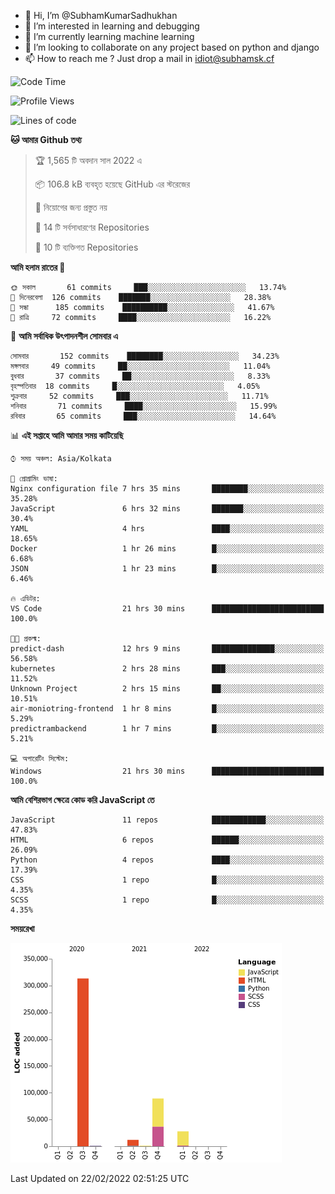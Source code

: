 - 👋 Hi, I’m @SubhamKumarSadhukhan
- 👀 I’m interested in learning and debugging
- 🌱 I’m currently learning machine learning
- 💞️ I’m looking to collaborate on any project based on python and django
- 📫 How to reach me ?
      Just drop a mail in idiot@subhamsk.cf

<!---
SubhamKumarSadhukhan/SubhamKumarSadhukhan is a ✨ special ✨ repository because its `README.md` (this file) appears on your GitHub profile.
You can click the Preview link to take a look at your changes.
--->


<!--START_SECTION:waka-->
![Code Time](http://img.shields.io/badge/Code%20Time-197%20hrs%203%20mins-blue)

![Profile Views](http://img.shields.io/badge/%E0%A6%AA%E0%A7%8D%E0%A6%B0%E0%A7%8B%E0%A6%AB%E0%A6%BE%E0%A6%87%E0%A6%B2%20%E0%A6%A6%E0%A6%B0%E0%A7%8D%E0%A6%B6%E0%A6%A8-5-blue)

![Lines of code](https://img.shields.io/badge/%E0%A6%B9%E0%A7%8D%E0%A6%AF%E0%A6%BE%E0%A6%B2%E0%A7%8B%20%E0%A6%93%E0%A6%AF%E0%A6%BC%E0%A6%BE%E0%A6%B0%E0%A7%8D%E0%A6%B2%E0%A7%8D%E0%A6%A1%20%E0%A6%A5%E0%A7%87%E0%A6%95%E0%A7%87%20%E0%A6%86%E0%A6%AE%E0%A6%BF%20%E0%A6%B2%E0%A6%BF%E0%A6%96%E0%A7%87%E0%A6%9B%E0%A6%BF-444%20Thousand%20%E0%A6%95%E0%A7%8B%E0%A6%A1%E0%A7%87%E0%A6%B0%20%E0%A6%B2%E0%A6%BE%E0%A6%87%E0%A6%A8-blue)

**🐱 আমার Github তথ্য** 

> 🏆 1,565 টি অবদান সাল 2022 এ
 > 
> 📦 106.8 kB ব্যবহৃত হয়েছে GitHub এর স্টরেজের 
 > 
> 🚫 নিয়োগের জন্য প্রস্তুত নয়
 > 
> 📜 14 টি সর্বসাধারণের Repositories 
 > 
> 🔑 10 টি ব্যক্তিগত Repositories  
 > 
**আমি হলাম রাতের 🦉** 

```text
🌞 সকাল       61 commits     ███░░░░░░░░░░░░░░░░░░░░░░   13.74% 
🌆 দিনেরবেলা  126 commits    ███████░░░░░░░░░░░░░░░░░░   28.38% 
🌃 সন্ধা      185 commits    ██████████░░░░░░░░░░░░░░░   41.67% 
🌙 রাত্রি     72 commits     ████░░░░░░░░░░░░░░░░░░░░░   16.22%

```
📅 **আমি সর্বাধিক উৎপাদনশীল সোমবার এ** 

```text
সোমবার       152 commits    ████████░░░░░░░░░░░░░░░░░   34.23% 
মঙ্গলবার     49 commits     ██░░░░░░░░░░░░░░░░░░░░░░░   11.04% 
বুধবার       37 commits     ██░░░░░░░░░░░░░░░░░░░░░░░   8.33% 
বৃহস্পতিবার  18 commits     █░░░░░░░░░░░░░░░░░░░░░░░░   4.05% 
শুক্রবার     52 commits     ███░░░░░░░░░░░░░░░░░░░░░░   11.71% 
শনিবার       71 commits     ████░░░░░░░░░░░░░░░░░░░░░   15.99% 
রবিবার       65 commits     ███░░░░░░░░░░░░░░░░░░░░░░   14.64%

```


📊 **এই সপ্তাহে আমি আমার সময় কাটিয়েছি** 

```text
⌚︎ সময় অঞ্চল: Asia/Kolkata

💬 প্রোগ্রামিং ভাষা: 
Nginx configuration file 7 hrs 35 mins       ████████░░░░░░░░░░░░░░░░░   35.28% 
JavaScript               6 hrs 32 mins       ███████░░░░░░░░░░░░░░░░░░   30.4% 
YAML                     4 hrs               ████░░░░░░░░░░░░░░░░░░░░░   18.65% 
Docker                   1 hr 26 mins        █░░░░░░░░░░░░░░░░░░░░░░░░   6.68% 
JSON                     1 hr 23 mins        █░░░░░░░░░░░░░░░░░░░░░░░░   6.46%

🔥 এডিটর: 
VS Code                  21 hrs 30 mins      █████████████████████████   100.0%

🐱‍💻 প্রকল্ম: 
predict-dash             12 hrs 9 mins       ██████████████░░░░░░░░░░░   56.58% 
kubernetes               2 hrs 28 mins       ███░░░░░░░░░░░░░░░░░░░░░░   11.52% 
Unknown Project          2 hrs 15 mins       ██░░░░░░░░░░░░░░░░░░░░░░░   10.51% 
air-moniotring-frontend  1 hr 8 mins         █░░░░░░░░░░░░░░░░░░░░░░░░   5.29% 
predictrambackend        1 hr 7 mins         █░░░░░░░░░░░░░░░░░░░░░░░░   5.21%

💻 অপারেটিং সিস্টেম: 
Windows                  21 hrs 30 mins      █████████████████████████   100.0%

```

**আমি বেশিরভাগ ক্ষেত্রে কোড করি JavaScript তে** 

```text
JavaScript               11 repos            ████████████░░░░░░░░░░░░░   47.83% 
HTML                     6 repos             ██████░░░░░░░░░░░░░░░░░░░   26.09% 
Python                   4 repos             ████░░░░░░░░░░░░░░░░░░░░░   17.39% 
CSS                      1 repo              █░░░░░░░░░░░░░░░░░░░░░░░░   4.35% 
SCSS                     1 repo              █░░░░░░░░░░░░░░░░░░░░░░░░   4.35%

```


**সময়রেখা**

![Chart not found](https://raw.githubusercontent.com/SubhamKumarSadhukhan/SubhamKumarSadhukhan/main/charts/bar_graph.png) 


 Last Updated on 22/02/2022 02:51:25 UTC
<!--END_SECTION:waka-->
